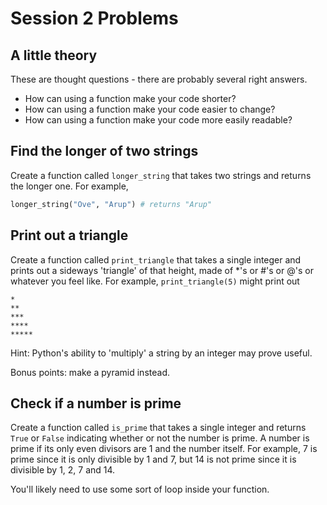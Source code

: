 # Session 2 Problems

## A little theory

These are thought questions - there are probably several right answers.

- How can using a function make your code shorter?
- How can using a function make your code easier to change?
- How can using a function make your code more easily readable?

## Find the longer of two strings

Create a function called `longer_string` that takes two strings and returns the
longer one. For example,

```python
longer_string("Ove", "Arup") # returns "Arup"
```

## Print out a triangle

Create a function called `print_triangle` that takes a single integer and
prints out a sideways 'triangle' of that height, made of *'s or #'s or @'s or
whatever you feel like. For example, `print_triangle(5)` might print out

```
*
**
***
****
*****
```

Hint: Python's ability to 'multiply' a string by an integer may prove useful.

Bonus points: make a pyramid instead.

## Check if a number is prime

Create a function called `is_prime` that takes a single integer and returns
`True` or `False` indicating whether or not the number is prime. A number is
prime if its only even divisors are 1 and the number itself. For example, 7 is
prime since it is only divisible by 1 and 7, but 14 is not prime since it is
divisible by 1, 2, 7 and 14.

You'll likely need to use some sort of loop inside your function.

